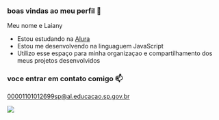 ### boas vindas ao meu perfil 💙

 Meu nome e Laiany
 
 - Estou estudando na [Alura](https://www.alura.com.br)
 - Estou me desenvolvendo na linguaguem JavaScript
 - Utilizo esse espaço para minha organizaçao e compartilhamento dos meus projetos desenvolvidos

 ### voce entrar em contato comigo 📫

00001101012699sp@al.educacao.sp.gov.br


![](https://media1.tenor.com/m/G2yZJgS0RjIAAAAC/shame-blushing-girl.gif)
 
